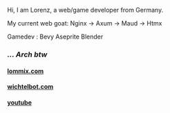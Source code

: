 Hi, I am Lorenz, a web/game developer from Germany.

My current web goat: Nginx -> Axum -> Maud -> Htmx

Gamedev : Bevy Aseprite Blender

### *... Arch btw*

#### [lommix.com](https://lommix.com)
#### [wichtelbot.com](https://wichtelbot.com)
#### [youtube](https://www.youtube.com/channel/UCd1BUXaUHWnnNLWknIgxFHg)
